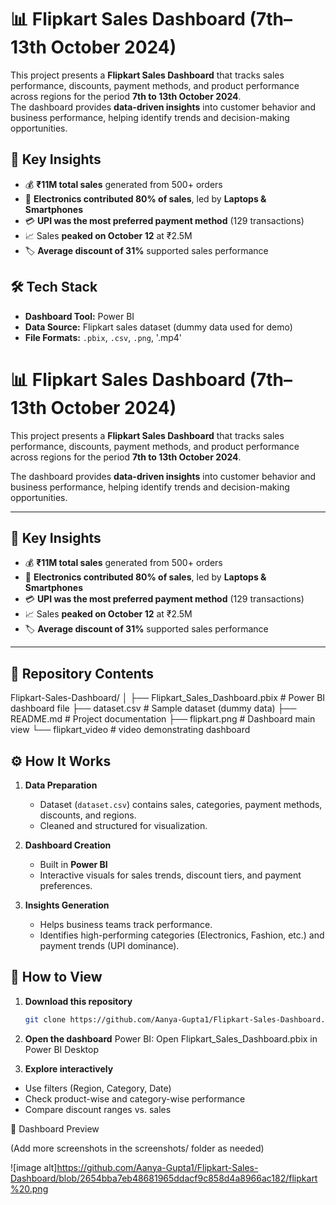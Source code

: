 # 📊 Flipkart Sales Dashboard (7th–13th October 2024)  
This project presents a **Flipkart Sales Dashboard** that tracks sales performance, discounts, payment methods, and product performance across regions for the period **7th to 13th October 2024**.  
The dashboard provides **data-driven insights** into customer behavior and business performance, helping identify trends and decision-making opportunities. 

## 🚀 Key Insights  
- 💰 **₹11M total sales** generated from 500+ orders  
- 📱 **Electronics contributed 80% of sales**, led by **Laptops & Smartphones**  
- 💳 **UPI was the most preferred payment method** (129 transactions)  
- 📈 Sales **peaked on October 12** at ₹2.5M  
- 🏷️ **Average discount of 31%** supported sales performance  

## 🛠️ Tech Stack  
- **Dashboard Tool:** Power BI 
- **Data Source:** Flipkart sales dataset (dummy data used for demo)  
- **File Formats:** `.pbix`, `.csv`, `.png`, '.mp4' 
 

# 📊 Flipkart Sales Dashboard (7th–13th October 2024)  

This project presents a **Flipkart Sales Dashboard** that tracks sales performance, discounts, payment methods, and product performance across regions for the period **7th to 13th October 2024**.  

The dashboard provides **data-driven insights** into customer behavior and business performance, helping identify trends and decision-making opportunities.  

---

## 🚀 Key Insights  

- 💰 **₹11M total sales** generated from 500+ orders  
- 📱 **Electronics contributed 80% of sales**, led by **Laptops & Smartphones**  
- 💳 **UPI was the most preferred payment method** (129 transactions)  
- 📈 Sales **peaked on October 12** at ₹2.5M  
- 🏷️ **Average discount of 31%** supported sales performance  

---

## 📂 Repository Contents  

Flipkart-Sales-Dashboard/
│
├── Flipkart_Sales_Dashboard.pbix # Power BI dashboard file
├── dataset.csv # Sample dataset (dummy data)
├── README.md # Project documentation
├── flipkart.png # Dashboard main view
└── flipkart_video # video demonstrating dashboard

## ⚙️ How It Works  

1. **Data Preparation**  
   - Dataset (`dataset.csv`) contains sales, categories, payment methods, discounts, and regions.  
   - Cleaned and structured for visualization.  

2. **Dashboard Creation**  
   - Built in **Power BI** 
   - Interactive visuals for sales trends, discount tiers, and payment preferences.  

3. **Insights Generation**  
   - Helps business teams track performance.  
   - Identifies high-performing categories (Electronics, Fashion, etc.) and payment trends (UPI dominance).  

## 👀 How to View  

1. **Download this repository**  
   ```bash
   git clone https://github.com/Aanya-Gupta1/Flipkart-Sales-Dashboard.git

2. **Open the dashboard**
Power BI: Open Flipkart_Sales_Dashboard.pbix in Power BI Desktop

3. **Explore interactively**
- Use filters (Region, Category, Date)
- Check product-wise and category-wise performance
- Compare discount ranges vs. sales

 📸 Dashboard Preview

(Add more screenshots in the screenshots/ folder as needed)

![image alt]https://github.com/Aanya-Gupta1/Flipkart-Sales-Dashboard/blob/2654bba7eb48681965ddacf9c858d4a8966ac182/flipkart%20.png
